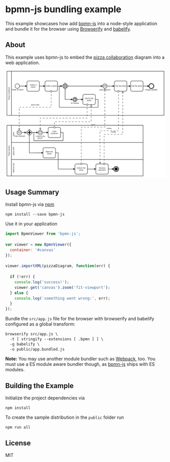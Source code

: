 # bpmn-js bundling example

This example showcases how add [bpmn-js](https://github.com/bpmn-io/bpmn-js)
into a node-style application and bundle it for the browser using
[Browserify](http://browserify.org) and [babelify](https://github.com/babel/babelify).


## About

This example uses bpmn-js to embed the [pizza collaboration](http://demo.bpmn.io/s/pizza-collaboration) diagram into a web application.

![example screenshot](./resources/screenshot.png "Screenshot of the example application")


## Usage Summary

Install bpmn-js via [npm](http://npmjs.org)

```
npm install --save bpmn-js
```

Use it in your application

```javascript
import BpmnViewer from 'bpmn-js';

var viewer = new BpmnViewer({
  container: '#canvas'
});

viewer.importXML(pizzaDiagram, function(err) {

  if (!err) {
    console.log('success!');
    viewer.get('canvas').zoom('fit-viewport');
  } else {
    console.log('something went wrong:', err);
  }
});
```

Bundle the `src/app.js` file for the browser with browserify and babelify configured as a global transform:

```
browserify src/app.js \
  -t [ stringify --extensions [ .bpmn ] ] \
  -g babelify \
  -o public/app.bundled.js
```

__Note:__ You may use another module bundler such as [Webpack](https://webpack.js.org/),
too. You must use a ES module aware bundler though, as [bpmn-js](https://github.com/bpmn-io/bpmn-js)
ships with ES modules.


## Building the Example

Initialize the project dependencies via

```
npm install
```

To create the sample distribution in the `public` folder run

```
npm run all
```


## License

MIT